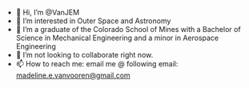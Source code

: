 - 👋 Hi, I’m @VanJEM
- 👀 I’m interested in Outer Space and Astronomy
- 🌱 I’m a graduate of the Colorado School of Mines with a Bachelor of Science in Mechanical Engineering and a minor in Aerospace Engineering
- 💞️ I’m not looking to collaborate right now.
- 📫 How to reach me: email me @ following email: madeline.e.vanvooren@gmail.com

<!---
VanJEM/VanJEM is a ✨ special ✨ repository because its `README.md` (this file) appears on your GitHub profile.
You can click the Preview link to take a look at your changes.
--->
